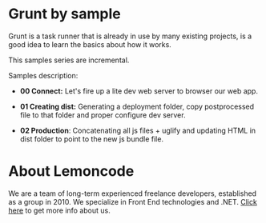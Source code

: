 # Grunt by sample

Grunt is a task runner that is already in use by many existing projects, 
is a good idea to learn the basics about how it works.

This samples series are incremental.

Samples description:

- **00 Connect:** Let's fire up a lite dev web server to browser our web app.
- **01 Creating dist:** Generating a deployment folder, copy postprocessed file to that folder and proper configure dev server.

- **02 Production**: Concatenating all js files + uglify and updating HTML in
dist folder to point to the new js bundle file.

# About Lemoncode
We are a team of long-term experienced freelance developers, established as a group in 2010. We specialize in Front End technologies and .NET. [Click here](http://lemoncode.net/services/en/#en-home) to get more info about us.

